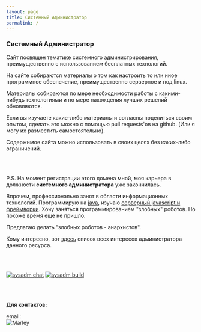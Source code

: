 ```yaml
---
layout: page
title: Системный Администратор
permalink: /
---
```


### Системный Администратор

Сайт посвящен тематике системного администрирования, преимущественно с использованием бесплатных технологий.

На сайте собираются материалы о том как настроить то или иное программное обеспечение, преимущественно серверное и под linux.


Материалы собираются по мере необходимости работы с какими-нибудь технологиями и по мере нахождения лучших решений обновляются.

Если вы изучаете какие-либо материалы и согласны поделиться своим опытом, сделать это можно с помощью pull requests'ов на github. (Или я могу их разместить самостоятельно).

Содержимое сайта можно использовать в своих целях без каких-либо ограничений.


<br/>



<br/>

P.S. На момент регистрации этого домена мной, моя карьера в должности **системного администратора** уже закончилась.

Впрочем, профессионально занят в области информационных технологий. Программирую на <a href="//javadev.org/">java</a>, изучаю <a href="//jsdev.org/">серверный javascript и фреймворки</a>. Хочу заняться программированием "злобных" роботов. Но похоже время еще не пришло.

Предлагаю делать "злобных роботов - анархистов". 

Кому интересно, вот <a href="//marley.org/">здесь</a> список всех интересов администратора данного ресурса.

<br/><br/>


<a href="https://gitter.im/sysadm-ru/Lobby" rel="nofollow"><img src="https://badges.gitter.im/sysadm-ru/Lobby.svg" alt="sysadm chat"></a>
<a href="https://travis-ci.org/sysadm-ru/sysadm.ru" rel="nofollow"><img src="https://travis-ci.org/sysadm-ru/sysadm.ru.svg?branch=gh-pages" alt="sysadm build"></a>



<br/><br/>

**Для контактов:**

email:  
![Marley](http://img.fotografii.org/a3333333mail.gif "Marley")
